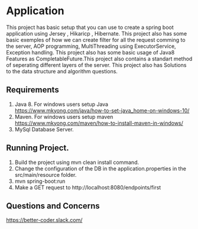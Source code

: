 # Application
This project has basic setup that you can use to create a spring boot application using Jersey , Hikaricp , Hibernate.
This project also has some basic exemples of how we can create filter for all the request comming to the server, AOP programming, MultiThreading using ExecutorService, Exception handling.
This project also has some basic usage of Java8 Features as CompletableFuture.This project also contains a standart method of seperating different layers of the server.
This project also has Solutions to the data structure and algorithm questions.

## Requirements
1. Java 8. For windows users setup Java https://www.mkyong.com/java/how-to-set-java_home-on-windows-10/
2. Maven. For windows users setup maven https://www.mkyong.com/maven/how-to-install-maven-in-windows/
3. MySql Database Server.

## Running Project.
1. Build the project using mvn clean install command.
2. Change the configuration of the DB in the application.properties in the src/main/resource folder.
3. mvn spring-boot:run
4. Make a GET request to http://localhost:8080/endpoints/first

## Questions and Concerns
https://better-coder.slack.com/


